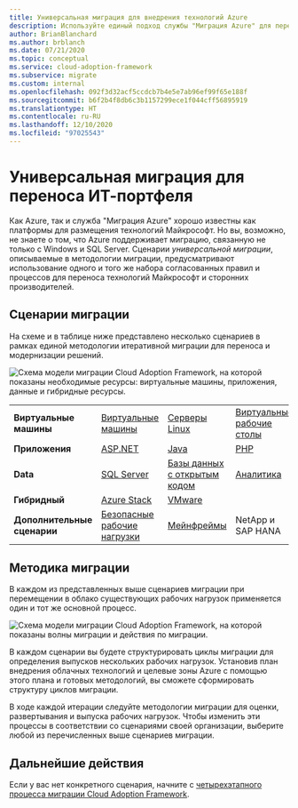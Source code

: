 ```yaml
---
title: Универсальная миграция для внедрения технологий Azure
description: Используйте единый подход службы "Миграция Azure" для переноса и модернизации всех ИТ-портфелей.
author: BrianBlanchard
ms.author: brblanch
ms.date: 07/21/2020
ms.topic: conceptual
ms.service: cloud-adoption-framework
ms.subservice: migrate
ms.custom: internal
ms.openlocfilehash: 092f3d32acf5ccdcb7b4e5e7ab96ef99f65e188f
ms.sourcegitcommit: b6f2b4f8db6c3b1157299ece1f044cff56895919
ms.translationtype: HT
ms.contentlocale: ru-RU
ms.lasthandoff: 12/10/2020
ms.locfileid: "97025543"
---
```

<!-- docutune:ignore "One Migration" -->
<!-- cSpell:ignore HANA -->

# <a name="the-one-migration-approach-to-migrating-the-it-portfolio"></a>Универсальная миграция для переноса ИТ-портфеля

Как Azure, так и служба "Миграция Azure" хорошо известны как платформы для размещения технологий Майкрософт. Но вы, возможно, не знаете о том, что Azure поддерживает миграцию, связанную не только с Windows и SQL Server. Сценарии _универсальной миграции_, описываемые в методологии миграции, предусматривают использование одного и того же набора согласованных правил и процессов для переноса технологий Майкрософт и сторонних производителей.

## <a name="migration-scenarios"></a>Сценарии миграции

На схеме и в таблице ниже представлено несколько сценариев в рамках единой методологии итеративной миграции для переноса и модернизации решений.

![Схема модели миграции Cloud Adoption Framework, на которой показаны необходимые ресурсы: виртуальные машины, приложения, данные и гибридные ресурсы.](../_images/migrate/one-migrate.png)

| | | | |
|---------|---------|---------|---------|
| **Виртуальные машины** | [Виртуальные машины](../migrate/azure-best-practices/contoso-migration-rehost-vm.md) | [Серверы Linux](../migrate/azure-best-practices/contoso-migration-rehost-linux-vm.md) | [Виртуальные рабочие столы](./wvd/index.md) |
| **Приложения** | [ASP.NET](../migrate/azure-best-practices/contoso-migration-refactor-web-app-sql.md) | [Java](/azure/java/migration-overview?toc=/azure/cloud-adoption-framework/toc.json&bc=/azure/cloud-adoption-framework/_bread/toc.json) | [PHP](../migrate/azure-best-practices/contoso-migration-refactor-linux-app-service-mysql.md) |
| **Data** | [SQL Server](../migrate/azure-best-practices/contoso-migration-rehost-vm-sql-managed-instance.md) | [Базы данных с открытым кодом](../migrate/azure-best-practices/sql-migration.md) | [Аналитика](../migrate/azure-best-practices/analytics/analytics-solutions-overview.md) |
| **Гибридный** | [Azure Stack](./azure-stack/index.md) | [VMware](../migrate/azure-best-practices/vmware-host.md) | |
| **Дополнительные сценарии** | [Безопасные рабочие нагрузки](../migrate/azure-best-practices/migrate-best-practices-security-management.md) | [Мейнфреймы](../infrastructure/mainframe-migration/index.md) | NetApp и SAP HANA |

## <a name="migrate-methodology"></a>Методика миграции

В каждом из представленных выше сценариев миграции при перемещении в облако существующих рабочих нагрузок применяется один и тот же основной процесс.

![Схема модели миграции Cloud Adoption Framework, на которой показаны волны миграции и действия по миграции.](../_images/migrate/methodology.png)

В каждом сценарии вы будете структурировать циклы миграции для определения выпусков нескольких рабочих нагрузок. Установив план внедрения облачных технологий и целевые зоны Azure с помощью этого плана и готовых методологий, вы сможете сформировать структуру циклов миграции.

В ходе каждой итерации следуйте методологии миграции для оценки, развертывания и выпуска рабочих нагрузок. Чтобы изменить эти процессы в соответствии со сценариями своей организации, выберите любой из перечисленных выше сценариев миграции.

## <a name="next-steps"></a>Дальнейшие действия

Если у вас нет конкретного сценария, начните с [четырехэтапного процесса миграции Cloud Adoption Framework](../migrate/index.md).
